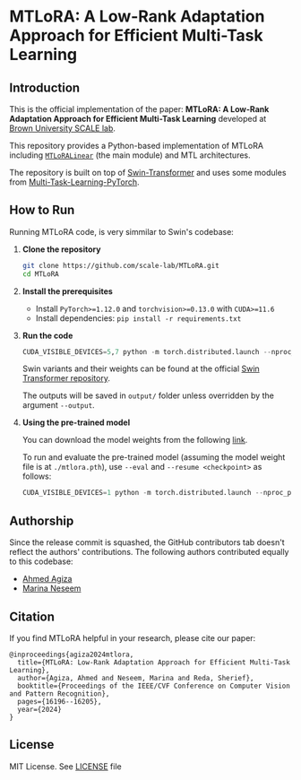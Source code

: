 # MTLoRA: A Low-Rank Adaptation Approach for Efficient Multi-Task Learning

## Introduction

This is the official implementation of the paper: **MTLoRA: A Low-Rank Adaptation Approach for Efficient Multi-Task Learning** developed at [Brown University SCALE lab](https://scale-lab.github.io).

This repository provides a Python-based implementation of MTLoRA including [`MTLoRALinear`](models/lora.py) (the main module) and MTL architectures. 

The repository is built on top of [Swin-Transformer](https://github.com/microsoft/Swin-Transformer) and uses some modules from [Multi-Task-Learning-PyTorch](https://github.com/SimonVandenhende/Multi-Task-Learning-PyTorch).


## How to Run

Running MTLoRA code, is very simmilar to Swin's codebase:

1. **Clone the repository**
    ```bash
    git clone https://github.com/scale-lab/MTLoRA.git
    cd MTLoRA
    ```

2. **Install the prerequisites**
    - Install `PyTorch>=1.12.0` and `torchvision>=0.13.0` with `CUDA>=11.6`
    - Install dependencies: `pip install -r requirements.txt`

3. **Run the code**
    ```python
    CUDA_VISIBLE_DEVICES=5,7 python -m torch.distributed.launch --nproc_per_node 2 --master_port 29501 main.py --cfg configs/mtlora/tiny_448/mtlora_tiny_448_r64_scale4_pertask_maml.yaml --pascal PASCAL_MT --tasks semseg,normals,sal,human_parts --batch-size 32 --ckpt-freq=20 --eval-freq=20 --epoch=300 --resume-backbone ./backbone/swin_tiny_patch4_window7_224.pth
    ```
    Swin variants and their weights can be found at the official [Swin Transformer repository](https://github.com/microsoft/Swin-Transformer). 
  
    The outputs will be saved in `output/` folder unless overridden by the argument `--output`.

4. **Using the pre-trained model**

    You can download the model weights from the following [link](https://drive.google.com/file/d/1AzzOgX6X0VFKyXUBXhwlgmba5NbPUq3m/view?usp=drive_link).

    To run and evaluate the pre-trained model (assuming the model weight file is at `./mtlora.pth`), use `--eval` and `--resume <checkpoint>` as follows:
    ```python
    CUDA_VISIBLE_DEVICES=1 python -m torch.distributed.launch --nproc_per_node 1 --master_port 29502 main.py --cfg configs/mtlora/tiny_448/mtlora_tiny_448_r64_scale4_pertask.yaml --pascal PASCAL_MT --tasks semseg,normals,sal,human_parts --batch-size 32 --resume ./mtlora.pth --eval
    ```
  
## Authorship
Since the release commit is squashed, the GitHub contributors tab doesn't reflect the authors' contributions. The following authors contributed equally to this codebase:
- [Ahmed Agiza](https://github.com/ahmed-agiza)
- [Marina Neseem](https://github.com/marina-neseem)

## Citation
If you find MTLoRA helpful in your research, please cite our paper:
```
@inproceedings{agiza2024mtlora,
  title={MTLoRA: Low-Rank Adaptation Approach for Efficient Multi-Task Learning},
  author={Agiza, Ahmed and Neseem, Marina and Reda, Sherief},
  booktitle={Proceedings of the IEEE/CVF Conference on Computer Vision and Pattern Recognition},
  pages={16196--16205},
  year={2024}
}
```

## License
MIT License. See [LICENSE](LICENSE) file
